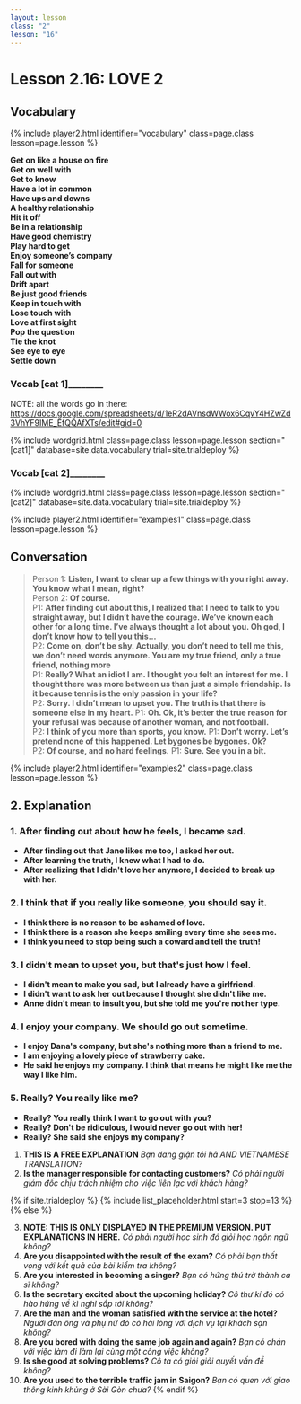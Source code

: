 ```yaml
---
layout: lesson
class: "2"
lesson: "16"
---
```



# Lesson 2.16: LOVE 2


## Vocabulary 
{% include player2.html identifier="vocabulary" class=page.class lesson=page.lesson %}

**Get on like a house on fire**  
**Get on well with**  
**Get to know**  
**Have a lot in common**  
**Have ups and downs**  
**A healthy relationship**  
**Hit it off**  
**Be in a relationship**  
**Have good chemistry**  
**Play hard to get**  
**Enjoy someone’s company**  
**Fall for someone**  
**Fall out with**  
**Drift apart**  
**Be just good friends**  
**Keep in touch with**  
**Lose touch with**  
**Love at first sight**  
**Pop the question**  
**Tie the knot**  
**See eye to eye**  
**Settle down**  

### ____Vocab [cat 1]____________ 

NOTE: all the words go in there: https://docs.google.com/spreadsheets/d/1eR2dAVnsdWWox6CqvY4HZwZd3VhYF9IME_EfQQAfXTs/edit#gid=0

{% include wordgrid.html 
		class=page.class 
		lesson=page.lesson 
		section="[cat1]"
		database=site.data.vocabulary 
		trial=site.trialdeploy %}


### ____Vocab [cat 2]____________ 

{% include wordgrid.html 
		class=page.class 
		lesson=page.lesson 
		section="[cat2]"
		database=site.data.vocabulary 
		trial=site.trialdeploy %}





{% include player2.html identifier="examples1" class=page.class lesson=page.lesson %}

## Conversation

> Person 1: **Listen, I want to clear up a few things with you right away. You know what I mean, right?**   
> Person 2: **Of course.**   
> P1: **After finding out about this, I realized that I need to talk to you straight away, but I didn’t have the courage. We’ve known each other for a long time. I’ve always thought a lot about you. Oh god, I don’t know how to tell you this...**  
> P2: **Come on, don’t be shy. Actually, you don’t need to tell me this, we don’t need words anymore. You are my true friend, only a true friend, nothing more**  
> P1: **Really? What an idiot I am. I thought you felt an interest for me. I thought there was more between us than just a simple friendship. Is it because tennis is the only passion in your life?**  
> P2: **Sorry. I didn’t mean to upset you. The truth is that there is someone else in my heart.**
> P1: **Oh. Ok, it’s better the true reason for your refusal was because of another woman, and not football.**  
> P2: **I think of you more than sports, you know.**
> P1: **Don’t worry. Let’s pretend none of this happened. Let bygones be bygones. Ok?**  
> P2: **Of course, and no hard feelings.**
> P1: **Sure. See you in a bit.**  


{% include player2.html identifier="examples2" class=page.class lesson=page.lesson %}

## 2. Explanation
### 1. After finding out about how he feels, I became sad.
- **After finding out that Jane likes me too, I asked her out.**
- **After learning the truth, I knew what I had to do.**
- **After realizing that I didn't love her anymore, I decided to break up with her.**

### 2. I think that if you really like someone, you should say it.
- **I think there is no reason to be ashamed of love.**
- **I think there is a reason she keeps smiling every time she sees me.**
- **I think you need to stop being such a coward and tell the truth!**

### 3. I didn't mean to upset you, but that's just how I feel.
- **I didn't mean to make you sad, but I already have a girlfriend.**
- **I didn't want to ask her out because I thought she didn't like me.**
- **Anne didn't mean to insult you, but she told me you're not her type.**

### 4. I enjoy your company. We should go out sometime.
- **I enjoy Dana's company, but she's nothing more than a friend to me.**
- **I am enjoying a lovely piece of strawberry cake.**
- **He said he enjoys my company. I think that means he might like me the way I like him.**

### 5. Really? You really like me?
- **Really? You really think I want to go out with you?**
- **Really? Don't be ridiculous, I would never go out with her!**
- **Really? She said she enjoys my company?**



1. **THIS IS A FREE EXPLANATION**
*Bạn đang giận tôi hả AND VIETNAMESE TRANSLATION?*  
2. **Is the manager responsible for contacting customers?**
*Có phải người giám đốc chịu trách nhiệm cho việc liên lạc với khách hàng?*


{% if site.trialdeploy %}
	{% include list_placeholder.html start=3 stop=13 %}
	{% else %}

3. **NOTE: THIS IS ONLY DISPLAYED IN THE PREMIUM VERSION. PUT EXPLANATIONS IN HERE.**
*Có phải người học sinh đó giỏi học ngôn ngữ không?*
4. **Are you disappointed with the result of the exam?**
*Có phải bạn thất vọng với kết quả của bài kiểm tra không?*
5. **Are you interested in becoming a singer?**
   *Bạn có hứng thú trở thành ca sĩ không?*
6. **Is the secretary excited about the upcoming holiday?**
*Cô thư kí đó có hào hứng về kì nghỉ sắp tới không?*
7. **Are the man and the woman satisfied with the service at the hotel?**
*Người đàn ông và phụ nữ đó có hài lòng với dịch vụ tại khách sạn không?*
9. **Are you bored with doing the same job again and again?**
*Bạn có chán với việc làm đi làm lại cùng một công việc không?*
11. **Is she good at solving problems?**
*Cô ta có giỏi giải quyết vấn đề không?*
13. **Are you used to the terrible traffic jam in Saigon?**
*Bạn có quen với giao thông kinh khủng ở Sài Gòn chưa?*
	{% endif %}